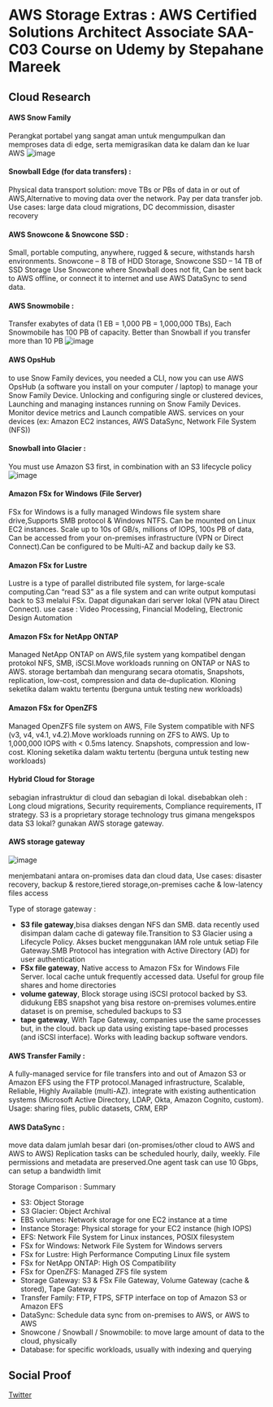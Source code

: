 # AWS Storage Extras : AWS Certified Solutions Architect Associate SAA-C03 Course on Udemy by Stepahane Mareek

## Cloud Research
#### AWS Snow Family 
Perangkat portabel yang sangat aman untuk mengumpulkan dan memproses data di edge, serta memigrasikan data ke dalam dan ke luar AWS
![image](https://github.com/tiaradwim1306/100daysofcloud/assets/120786669/865b1c8b-dedb-4503-9eb3-186051f5c664)

#### Snowball Edge (for data transfers) : 
Physical data transport solution: move TBs or PBs of data in or out of AWS,Alternative to moving data over the network. Pay per data transfer job.
Use cases: large data cloud migrations, DC decommission, disaster recovery

#### AWS Snowcone & Snowcone SSD : 
Small, portable computing, anywhere, rugged & secure, withstands harsh environments. 
Snowcone – 8 TB of HDD Storage, Snowcone SSD – 14 TB of SSD Storage
Use Snowcone where Snowball does not fit, Can be sent back to AWS offline, or connect it to internet and use AWS DataSync to send data.

#### AWS Snowmobile : 
Transfer exabytes of data (1 EB = 1,000 PB = 1,000,000 TBs), Each Snowmobile has 100 PB of capacity. Better than Snowball if you transfer more than 10 PB
![image](https://github.com/tiaradwim1306/100daysofcloud/assets/120786669/8118fb09-a8e1-4757-81da-85687b181965)

#### AWS OpsHub
to use Snow Family devices, you needed a CLI, now you can use AWS OpsHub (a software you install on your computer / laptop) to manage your Snow Family Device. 
Unlocking and configuring single or clustered devices, Launching and managing instances running on Snow Family Devices. Monitor device metrics and Launch compatible AWS. services on your devices (ex: Amazon EC2 instances, AWS DataSync, Network File System (NFS))

#### Snowball into Glacier : 
You must use Amazon S3 first, in combination with an S3 lifecycle policy
![image](https://github.com/tiaradwim1306/100daysofcloud/assets/120786669/97a449e7-9151-4035-83b9-a29cb691677f)

#### Amazon FSx for Windows (File Server)
FSx for Windows is a fully managed Windows file system share drive,Supports SMB protocol & Windows NTFS. Can be mounted on Linux EC2 instances.
Scale up to 10s of GB/s, millions of IOPS, 100s PB of data, Can be accessed from your on-premises infrastructure (VPN or Direct Connect).Can be configured to be Multi-AZ and backup daily ke S3.

#### Amazon FSx for Lustre 
Lustre is a type of parallel distributed file system, for large-scale computing.Can “read S3” as a file system and can write output komputasi back to S3 melalui FSx.
Dapat digunakan dari server lokal (VPN atau Direct Connect).
use case : Video Processing, Financial Modeling, Electronic Design Automation

#### Amazon FSx for NetApp ONTAP
Managed NetApp ONTAP on AWS,file system yang kompatibel dengan protokol NFS, SMB, iSCSI.Move workloads running on ONTAP or NAS to AWS. 
storage bertambah dan mengurang secara otomatis, Snapshots, replication, low-cost, compression and data de-duplication. Kloning seketika dalam waktu tertentu (berguna untuk testing new workloads)

#### Amazon FSx for OpenZFS
Managed OpenZFS file system on AWS, File System compatible with NFS (v3, v4, v4.1, v4.2).Move workloads running on ZFS to AWS. Up to 1,000,000 IOPS with < 0.5ms latency.
Snapshots, compression and low-cost. Kloning seketika dalam waktu tertentu (berguna untuk testing new workloads)

#### Hybrid Cloud for Storage
sebagian infrastruktur di cloud dan sebagian di lokal. disebabkan oleh : Long cloud migrations, Security requirements, Compliance requirements, IT strategy.
S3 is a proprietary storage technology trus gimana mengekspos data S3 lokal? gunakan AWS storage gateway.

#### AWS storage gateway
![image](https://github.com/tiaradwim1306/100daysofcloud/assets/120786669/a8f1e11f-7dbd-49ac-b2f8-377d92ae40db)

menjembatani antara on-promises data dan cloud data, Use cases: disaster recovery, backup & restore,tiered storage,on-premises cache & low-latency files access

Type of storage gateway : 
- <b>S3 file gateway</b>,bisa diakses dengan NFS dan SMB. data recently used disimpan dalam cache di gateway file.Transition to S3 Glacier using a Lifecycle Policy. Akses bucket menggunakan IAM role untuk setiap File Gateway.SMB Protocol has integration with Active Directory (AD) for user authentication
- <b>FSx file gateway</b>, Native access to Amazon FSx for Windows File Server. local cache untuk  frequently accessed data. Useful for group file shares and home directories
- <b>volume gateway</b>, Block storage using iSCSI protocol backed by S3. didukung EBS snapshot yang bisa restore on-premises volumes.entire dataset is on premise, scheduled backups to S3
- <b>tape gateway</b>, With Tape Gateway, companies use the same processes but, in the cloud. back up data using existing tape-based processes (and iSCSI interface).
Works with leading backup software vendors.

#### AWS Transfer Family : 
A fully-managed service for file transfers into and out of Amazon S3 or Amazon EFS using the FTP protocol.Managed infrastructure, Scalable, Reliable, Highly Available (multi-AZ).
integrate with existing authentication systems (Microsoft Active Directory, LDAP, Okta, Amazon Cognito, custom). Usage: sharing files, public datasets, CRM, ERP

#### AWS DataSync : 
move data dalam jumlah besar dari (on-promises/other cloud to AWS and AWS to AWS)
Replication tasks can be scheduled hourly, daily, weekly. File permissions and metadata are preserved.One agent task can use 10 Gbps, can setup a bandwidth limit

Storage Comparison : Summary
- S3: Object Storage
- S3 Glacier: Object Archival
- EBS volumes: Network storage for one EC2 instance at a time
- Instance Storage: Physical storage for your EC2 instance (high IOPS)
- EFS: Network File System for Linux instances, POSIX filesystem
- FSx for Windows: Network File System for Windows servers
- FSx for Lustre: High Performance Computing Linux file system
- FSx for NetApp ONTAP: High OS Compatibility
- FSx for OpenZFS: Managed ZFS file system
- Storage Gateway: S3 & FSx File Gateway, Volume Gateway (cache & stored), Tape Gateway
- Transfer Family: FTP, FTPS, SFTP interface on top of Amazon S3 or Amazon EFS
- DataSync: Schedule data sync from on-premises to AWS, or AWS to AWS
- Snowcone / Snowball / Snowmobile: to move large amount of data to the cloud, physically
- Database: for specific workloads, usually with indexing and querying

## Social Proof
[Twitter](https://twitter.com/tiaradwim1306/status/1746794081819464186)
